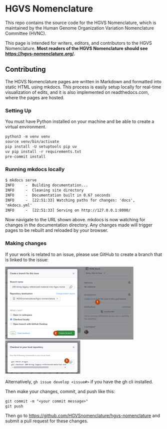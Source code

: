 # HGVS Nomenclature

This repo contains the source code for the HGVS Nomenclature, which is maintained by the Human Genome Organization Variation Nomenclature Committee (HVNC).

This page is intended for writers, editors, and contributors to the HGVS Nomenclature. **Most readers of the HGVS Nomenclature should see https://hgvs-nomenclature.org/.**

## Contributing

The HGVS Nomenclature pages are written in Markdown and formatted into static HTML using mkdocs. This process is easily setup locally for real-time visualization of edits, and it is also implemented on readthedocs.com, where the pages are hosted.

### Setting Up

You must have Python installed on your machine and be able to create a virtual environment.

    python3 -m venv venv
    source venv/bin/activate
    pip install -U setuptools pip uv
    uv pip install -r requirements.txt
    pre-commit install

### Running mkdocs locally

    $ mkdocs serve
    INFO     -  Building documentation...
    INFO     -  Cleaning site directory
    INFO     -  Documentation built in 0.67 seconds
    INFO     -  [22:51:33] Watching paths for changes: 'docs', 'mkdocs.yml'
    INFO     -  [22:51:33] Serving on http://127.0.0.1:8000/

Now navigate to the URL shown above. mkdocs is now watching for changes in the documentation directory. Any changes made will trigger pages to be rebuilt and reloaded by your browser.

### Making changes

If your work is related to an issue, please use GitHub to create a branch that is linked to the issue:

![Alt text](.images/linked-branch-1.png)
![Alt text](.images/linked-branch-2.png)

Alternatively, `gh issue develop <issue#>` if you have the gh cli installed.

Then make your changes, commit, and push like this:

    git commit -m "<your commit message>"
    git push

Then go to https://github.com/HGVSnomenclature/hgvs-nomenclature and submit a pull request for these changes.
